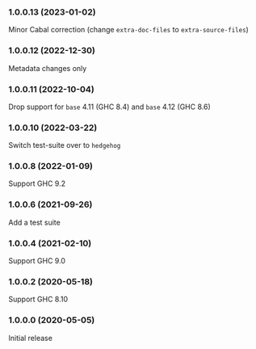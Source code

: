 ### 1.0.0.13 (2023-01-02)

Minor Cabal correction (change `extra-doc-files` to `extra-source-files`)

### 1.0.0.12 (2022-12-30)

Metadata changes only

### 1.0.0.11 (2022-10-04)

Drop support for `base` 4.11 (GHC 8.4) and `base` 4.12 (GHC 8.6)

### 1.0.0.10 (2022-03-22)

Switch test-suite over to `hedgehog`

### 1.0.0.8 (2022-01-09)

Support GHC 9.2

### 1.0.0.6 (2021-09-26)

Add a test suite

### 1.0.0.4 (2021-02-10)

Support GHC 9.0

### 1.0.0.2 (2020-05-18)

Support GHC 8.10

### 1.0.0.0 (2020-05-05)

Initial release
